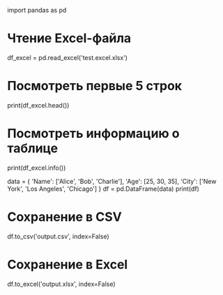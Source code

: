 import pandas as pd
# Чтение Excel-файла
df_excel = pd.read_excel('test.excel.xlsx')

# Посмотреть первые 5 строк
print(df_excel.head())

# Посмотреть информацию о таблице
print(df_excel.info())

data = {
    'Name': ['Alice', 'Bob', 'Charlie'],
    'Age': [25, 30, 35],
    'City': ['New York', 'Los Angeles', 'Chicago']
}
df = pd.DataFrame(data)
print(df)
# Сохранение в CSV
df.to_csv('output.csv', index=False)

# Сохранение в Excel
df.to_excel('output.xlsx', index=False)


